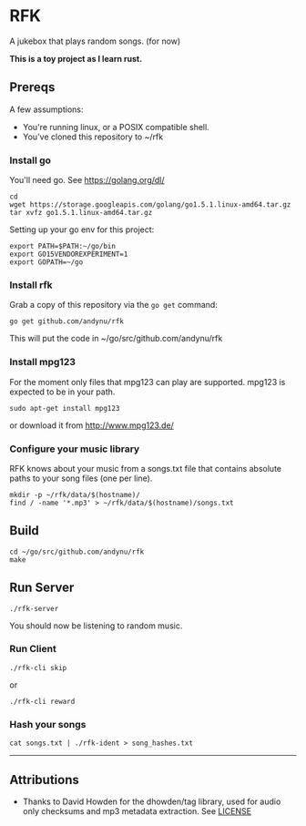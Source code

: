 # RFK

A jukebox that plays random songs. (for now)

**This is a toy project as I learn rust.**

## Prereqs

A few assumptions:

* You're running linux, or a POSIX compatible shell.
* You've cloned this repository to ~/rfk


### Install go
You'll need go. See https://golang.org/dl/

    cd
    wget https://storage.googleapis.com/golang/go1.5.1.linux-amd64.tar.gz    
    tar xvfz go1.5.1.linux-amd64.tar.gz

Setting up your go env for this project:

    export PATH=$PATH:~/go/bin
    export GO15VENDOREXPERIMENT=1
    export GOPATH=~/go

### Install rfk

Grab a copy of this repository via the `go get` command:

    go get github.com/andynu/rfk

This will put the code in ~/go/src/github.com/andynu/rfk

### Install mpg123

For the moment only files that mpg123 can play are supported. mpg123 is expected to be in your path.

    sudo apt-get install mpg123

or download it from http://www.mpg123.de/

### Configure your music library

RFK knows about your music from a songs.txt file that contains absolute paths to your song files (one per line).

    mkdir -p ~/rfk/data/$(hostname)/
    find / -name '*.mp3' > ~/rfk/data/$(hostname)/songs.txt

## Build 


    cd ~/go/src/github.com/andynu/rfk
    make


## Run Server

    ./rfk-server

You should now be listening to random music.

### Run Client


    ./rfk-cli skip

or

    ./rfk-cli reward

### Hash your songs

    cat songs.txt | ./rfk-ident > song_hashes.txt

----

## Attributions

* Thanks to David Howden for the dhowden/tag library, used for audio only checksums and mp3 metadata extraction. See [LICENSE](src/github.com/dhowden/tag/LICENSE)
